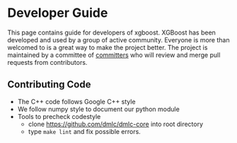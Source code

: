 Developer Guide
===============
This page contains guide for developers of xgboost. XGBoost has been developed and used by a group of active community.
Everyone is more than welcomed to is a great way to make the project better.
The project is maintained by a committee of [committers](../../CONTRIBUTORS.md#comitters) who will review and merge pull requests from contributors.

Contributing Code
-----------------
* The C++ code follows Google C++ style
* We follow numpy style to document our python module
* Tools to precheck codestyle
  - clone https://github.com/dmlc/dmlc-core into root directory
  - type ```make lint``` and fix possible errors.
